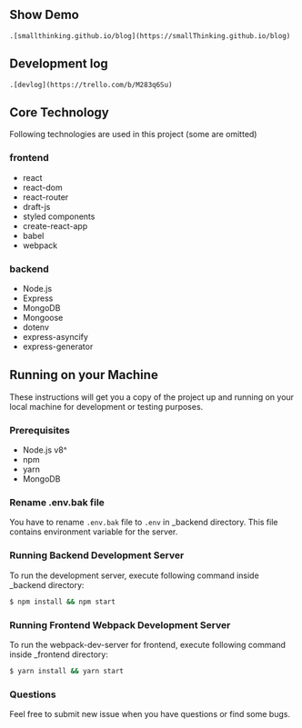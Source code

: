 ## Show Demo
    .[smallthinking.github.io/blog](https://smallThinking.github.io/blog)

## Development log
    .[devlog](https://trello.com/b/M283q6Su)

## Core Technology
Following technologies are used in this project (some are omitted)

### frontend
- react
- react-dom
- react-router
- draft-js
- styled components
- create-react-app
- babel
- webpack

### backend
- Node.js
- Express
- MongoDB
- Mongoose
- dotenv
- express-asyncify
- express-generator

## Running on your Machine

These instructions will get you a copy of the project up and running on your local machine for development or testing purposes.

### Prerequisites
- Node.js v8^
- npm
- yarn
- MongoDB

### Rename .env.bak file

You have to rename `.env.bak` file to `.env` in \_backend directory. This file contains environment variable for the server.

### Running Backend Development Server

To run the development server, execute following command inside \_backend directory:

```bash
$ npm install && npm start
```

### Running Frontend Webpack Development Server

To run the webpack-dev-server for frontend, execute following command inside \_frontend directory:

```bash
$ yarn install && yarn start
```

### Questions

Feel free to submit new issue when you have questions or find some bugs.
